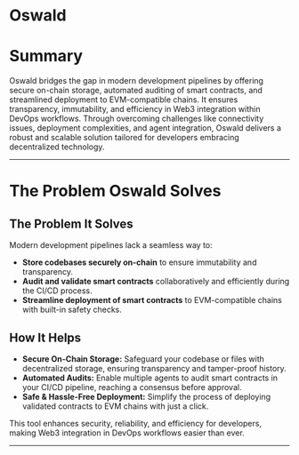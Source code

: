 # Oswald
# Summary

Oswald bridges the gap in modern development pipelines by offering secure on-chain storage, automated auditing of smart contracts, and streamlined deployment to EVM-compatible chains. It ensures transparency, immutability, and efficiency in Web3 integration within DevOps workflows. Through overcoming challenges like connectivity issues, deployment complexities, and agent integration, Oswald delivers a robust and scalable solution tailored for developers embracing decentralized technology.

---

# The Problem Oswald Solves

## The Problem It Solves

Modern development pipelines lack a seamless way to:

- **Store codebases securely on-chain** to ensure immutability and transparency.
- **Audit and validate smart contracts** collaboratively and efficiently during the CI/CD process.
- **Streamline deployment of smart contracts** to EVM-compatible chains with built-in safety checks.

## How It Helps

- **Secure On-Chain Storage:** Safeguard your codebase or files with decentralized storage, ensuring transparency and tamper-proof history.
- **Automated Audits:** Enable multiple agents to audit smart contracts in your CI/CD pipeline, reaching a consensus before approval.
- **Safe & Hassle-Free Deployment:** Simplify the process of deploying validated contracts to EVM chains with just a click.

This tool enhances security, reliability, and efficiency for developers, making Web3 integration in DevOps workflows easier than ever.

---
